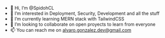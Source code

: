 - 👋 Hi, I’m @SpidohCL
- 👀 I’m interested in Deployment, Security, Development and all the stuff
- 🌱 I’m currently learning MERN stack with TailwindCSS
- 💞️ I’m looking to collaborate on open proyects to learn from everyone
- 📫 You can reach me on alvaro.gonzalez.dev@gmail.com

<!---
SpidohCL/SpidohCL is a ✨ special ✨ repository because its `README.md` (this file) appears on your GitHub profile.
You can click the Preview link to take a look at your changes.
--->
